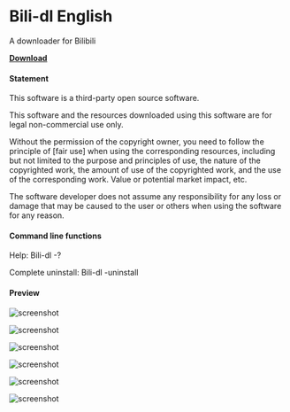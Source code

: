 # Bili-dl English

A downloader for Bilibili

**[Download](https://github.com/silvercreeper356/Bili-dl/releases)**

#### Statement

This software is a third-party open source software.

This software and the resources downloaded using this software are for legal non-commercial use only.

Without the permission of the copyright owner, you need to follow the principle of [fair use] when using the corresponding resources, including but not limited to the purpose and principles of use, the nature of the copyrighted work, the amount of use of the copyrighted work, and the use of the corresponding work. Value or potential market impact, etc.

The software developer does not assume any responsibility for any loss or damage that may be caused to the user or others when using the software for any reason.

#### Command line functions

Help: Bili-dl -?

Complete uninstall: Bili-dl -uninstall

#### Preview

![screenshot](screenshots/0.jpg)

![screenshot](screenshots/1.png)

![screenshot](screenshots/2.png)

![screenshot](screenshots/3.png)

![screenshot](screenshots/4.png)

![screenshot](screenshots/5.png)
